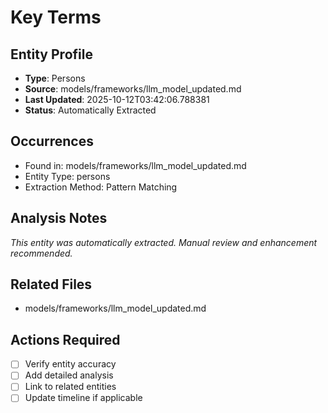 # Key Terms

## Entity Profile
- **Type**: Persons
- **Source**: models/frameworks/llm_model_updated.md
- **Last Updated**: 2025-10-12T03:42:06.788381
- **Status**: Automatically Extracted

## Occurrences
- Found in: models/frameworks/llm_model_updated.md
- Entity Type: persons
- Extraction Method: Pattern Matching

## Analysis Notes
*This entity was automatically extracted. Manual review and enhancement recommended.*

## Related Files
- models/frameworks/llm_model_updated.md

## Actions Required
- [ ] Verify entity accuracy
- [ ] Add detailed analysis
- [ ] Link to related entities
- [ ] Update timeline if applicable
